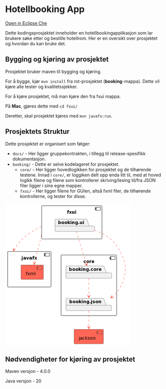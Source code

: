 # Hotellbooking App

[Open in Eclipse Che](https://che.stud.ntnu.no/#https://gitlab.stud.idi.ntnu.no/it1901/groups-2023/gr2313/gr2313?new)

Dette kodingsprosjektet inneholder en hotellbookingapplikasjon som lar brukere søke etter og bestille hotellrom. Her er en oversikt over prosjektet og hvordan du kan bruke det.

## Bygging og kjøring av prosjektet

Prosjektet bruker maven til bygging og kjøring.

For å bygge, kjør `mvn install` fra rot-prosjektet (**booking**-mappa). Dette vil kjøre alle tester og kvalitetssjekker.

For å kjøre prosjektet, må man kjøre den fra fxui mappa.

På **Mac**, gjøres dette med `cd fxui/`

Deretter, skal prosjektet kjøres med `mvn javafx:run`.

## Prosjektets Struktur

Dette prosjektet er organisert som følger:

- `docs/` - Her ligger gruppekontrakten, i tillegg til release-spesifikk dokumentasjon.
- `booking/` - Dette er selve kodelageret for prosjektet.
  - `core/` - Her ligger hovedlogikken for prosjektet og de tilhørende testene. Innad i `core/`, er loggiken delt opp enda litt til, med at hoved logikk filene og filene som kontrollerer skriving/lesing til/fra JSON filer ligger i sine egne mapper.
  - `fxui/` - Her ligger filene for GUIen, altså fxml filer, de tilhørende kontrollerne, og tester for disse.

![Prosjektets struktur vha PlantUML](img/architecture.png)

## Nødvendigheter for kjøring av prosjektet

Maven versjon - 4.0.0

Java versjon - 20
